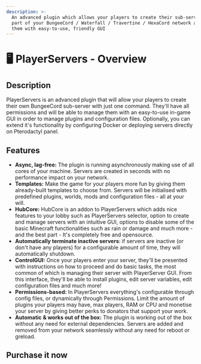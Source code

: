 ```yaml
---
description: >-
  An advanced plugin which allows your players to create their sub-servers as
  part of your BungeeCord / Waterfall / Travertine / HexaCord network and manage
  them with easy-to-use, friendly GUI
---
```


# 🖥 PlayerServers - Overview

## Description

PlayerServers is an advanced plugin that will allow your players to create their own BungeeCord sub-server with just one command. They'll have all permissions and will be able to manage them with an easy-to-use in-game GUI in order to manage plugins and configuration files. Optionally, you can extend it's functionality by configuring Docker or deploying servers directly on Pterodactyl panel.

## Features

* **Async, lag-free:** The plugin is running asynchronously making use of all cores of your machine. Servers are created in seconds with no performance impact on your network.
* **Templates:** Make the game for your players more fun by giving them already-built templates to choose from. Servers will be initialised with predefined plugins, worlds, mods and configuration files - all at your will.
* **HubCore:** HubCore is an addon to PlayerServers which adds nice features to your lobby such as PlayerServers selector, option to create and manage servers with an intuitive GUI, options to disable some of the basic Minecraft functionalities such as rain or damage and much more - and the best part - It's completely free and opensource.
* **Automatically terminate inactive servers**: if servers are inactive (or don't have any players) for a configurable amount of time, they will automatically shutdown.
* **ControlGUI:** Once your players enter your server, they'll be presented with instructions on how to proceed and do basic tasks, the most common of which is managing their server with PlayerServer GUI. From this interface, they'll be able to install plugins, edit server variables, edit configuration files and much more!
* **Permissions-based:** In PlayerServers everything's configurable through config files, or dynamically through Permissions. Limit the amount of plugins your players may have, max players, RAM or CPU and monetise your server by giving better perks to donators that support your work.
* **Automatic & works out of the box:** The plugin is working out of the box without any need for external dependencies. Servers are added and removed from your network seamlessly without any need for reboot or greload.

## Purchase it now

